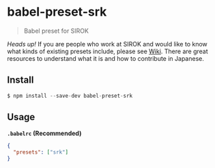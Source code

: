 # babel-preset-srk

> Babel preset for SIROK

*Heads up!* If you are people who work at SIROK and would like to know what kinds of existing presets include, please see [Wiki](https://github.com/SIROK/babel-preset-srk/wiki). There are great resources to understand what it is and how to contribute in Japanese.

## Install

```js
$ npm install --save-dev babel-preset-srk
```

## Usage

**`.babelrc` (Recommended)**

```json
{
  "presets": ["srk"]
}
```
